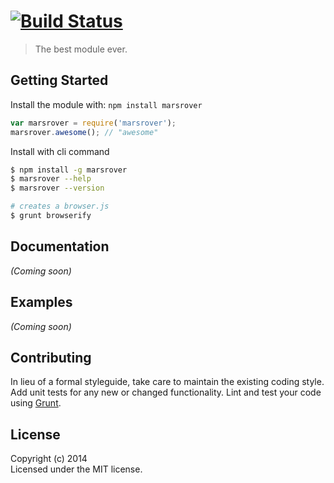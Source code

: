 #  [![Build Status](https://secure.travis-ci.org//marsrover.png?branch=master)](http://travis-ci.org//marsrover)

> The best module ever.


## Getting Started

Install the module with: `npm install marsrover`

```js
var marsrover = require('marsrover');
marsrover.awesome(); // "awesome"
```

Install with cli command

```sh
$ npm install -g marsrover
$ marsrover --help
$ marsrover --version
```


```sh
# creates a browser.js
$ grunt browserify
```



## Documentation

_(Coming soon)_


## Examples

_(Coming soon)_


## Contributing

In lieu of a formal styleguide, take care to maintain the existing coding style. Add unit tests for any new or changed functionality. Lint and test your code using [Grunt](http://gruntjs.com).


## License

Copyright (c) 2014   
Licensed under the MIT license.
